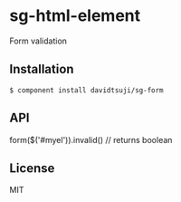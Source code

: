 
# sg-html-element

  Form validation

## Installation

    $ component install davidtsuji/sg-form

## API

   form($('#myel')).invalid() // returns boolean

## License

  MIT
